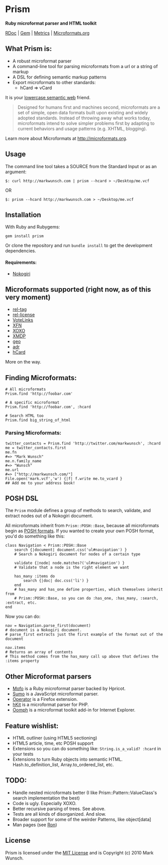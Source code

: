 # Prism

**Ruby microformat parser and HTML toolkit**

[RDoc](http://rdoc.info/projects/mwunsch/prism) | [Gem](http://rubygems.org/gems/prism) | [Metrics](http://getcaliper.com/caliper/project?repo=git%3A%2F%2Fgithub.com%2Fmwunsch%2Fprism.git) | [Microformats.org](http://microformats.org/wiki/Prism)

## What Prism is:

+ A robust microformat parser
+ A command-line tool for parsing microformats from a url or a string of markup
+ A DSL for defining semantic markup patterns
+ Export microformats to other standards:
	+ hCard => vCard

It is your [lowercase semantic web](http://tantek.com/presentations/2004etech/realworldsemanticspres.html) friend.

>Designed for humans first and machines second, microformats are a set of simple, open data formats built upon existing and widely adopted standards. Instead of throwing away what works today, microformats intend to solve simpler problems first by adapting to current behaviors and usage patterns (e.g. XHTML, blogging).

Learn more about Microformats at http://microformats.org.

## Usage

The command line tool takes a SOURCE from the Standard Input or as an argument:

	$: curl http://markwunsch.com | prism --hcard > ~/Desktop/me.vcf
	
OR

	$: prism --hcard http://markwunsch.com > ~/Desktop/me.vcf

## Installation

With Ruby and Rubygems:

	gem install prism
	
Or clone the repository and run `bundle install` to get the development dependencies.	

#### Requirements:

+ [Nokogiri](http://github.com/tenderlove/nokogiri)

## Microformats supported (right now, as of this very moment)

+ [rel-tag](http://microformats.org/wiki/rel-tag)
+ [rel-license](http://microformats.org/wiki/rel-license)
+ [VoteLinks](http://microformats.org/wiki/vote-links)
+ [XFN](http://microformats.org/wiki/XFN)
+ [XOXO](http://microformats.org/wiki/xoxo)
+ [XMDP](http://microformats.org/wiki/XMDP)
+ [geo](http://microformats.org/wiki/geo)
+ [adr](http://microformats.org/wiki/adr)
+ [hCard](http://microformats.org/wiki/hcard)

More on the way.

## Finding Microformats:
	
	# All microformats
	Prism.find 'http://foobar.com'
	
	# A specific microformat
	Prism.find 'http://foobar.com', :hcard
	
	# Search HTML too
	Prism.find big_string_of_html
	
### Parsing Microformats:

	twitter_contacts = Prism.find 'http://twitter.com/markwunsch', :hcard
	me = twitter_contacts.first
	me.fn
	#=> "Mark Wunsch"
	me.n.family_name
	#=> "Wunsch"
	me.url
	#=> ["http://markwunsch.com/"]
	File.open('mark.vcf','w') {|f| f.write me.to_vcard }
	## Add me to your address book!	

## POSH DSL

The `Prism` module defines a group of methods to search, validate, and extract nodes out of a Nokogiri document.

All microformats inherit from `Prism::POSH::Base`, because all microformats begin as [POSH formats](http://microformats.org/wiki/posh). If you wanted to create your own POSH format, you'd do something like this:

	class Navigation < Prism::POSH::Base
		search {|document| document.css('ul#navigation') }
		# Search a Nokogiri document for nodes of a certain type
		
		validate {|node| node.matches?('ul#navigation') }
		# Validate that a node is the right element we want
		
		has_many :items do
			search {|doc| doc.css('li') }
		end
		# has_many and has_one define properties, which themselves inherit from
		# Prism::POSH::Base, so you can do :has_one, :has_many, :search, :extract, etc.
	end
	
Now you can do:

	nav = Navigation.parse_first(document) 
	# document is a Nokogiri document. 
	# parse_first extracts just the first example of the format out of the document
	
	nav.items
	# Returns an array of contents
	# This method comes from the has_many call up above that defines the :items property

## Other Microformat parsers

+ [Mofo](http://mofo.rubyforge.org/) is a Ruby microformat parser backed by Hpricot.
+ [Sumo](http://www.danwebb.net/2007/2/9/sumo-a-generic-microformats-parser-for-javascript) is a JavaScript microformat parser.
+ [Operator](https://addons.mozilla.org/en-US/firefox/addon/4106) is a Firefox extension.
+ [hKit](http://code.google.com/p/hkit/) is a microformat parser for PHP.
+ [Oomph](http://visitmix.com/labs/oomph/) is a microformat toolkit add-in for Internet Explorer.
	
## Feature wishlist:

+ HTML outliner (using HTML5 sectioning)
+ HTML5 article, time, etc POSH support
+ Extensions so you can do something like: `String.is_a_valid? :hcard` in your tests
+ Extensions to turn Ruby objects into semantic HTML. Hash.to_definition_list, Array.to_ordered_list, etc.	
	
## TODO:

+ Handle nested microformats better (I like Prism::Pattern::ValueClass's search implementation the best)
+ Code is ugly. Especially XOXO.
+ Better recursive parsing of trees. See above.
+ Tests are all kinds of disorganized. And slow.
+ Broader support for some of the weirder Patterns, like object[data]
+ Man pages (see [Ron](http://github.com/rtomayko/ron))

## License

Prism is licensed under the [MIT License](http://creativecommons.org/licenses/MIT/) and is Copyright (c) 2010 Mark Wunsch.